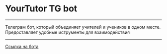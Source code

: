 # YourTutor TG bot

---

Телеграм бот, который объединяет учителей и учеников в одном месте. Предоставляет удобные иструменты для взаимодействия

---

[Ссылка на бота](https://t.me/PocketTutorBot)